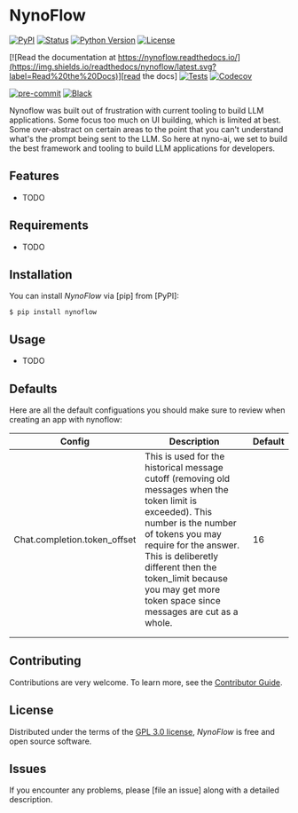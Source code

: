 # NynoFlow

[![PyPI](https://img.shields.io/pypi/v/nynoflow.svg)][pypi_]
[![Status](https://img.shields.io/pypi/status/nynoflow.svg)][status]
[![Python Version](https://img.shields.io/pypi/pyversions/nynoflow)][python version]
[![License](https://img.shields.io/pypi/l/nynoflow)][license]

[![Read the documentation at https://nynoflow.readthedocs.io/](https://img.shields.io/readthedocs/nynoflow/latest.svg?label=Read%20the%20Docs)][read the docs]
[![Tests](https://github.com/nyno-ai/nynoflow/workflows/Tests/badge.svg)][tests]
[![Codecov](https://codecov.io/gh/nyno-ai/nynoflow/branch/main/graph/badge.svg)][codecov]

[![pre-commit](https://img.shields.io/badge/pre--commit-enabled-brightgreen?logo=pre-commit&logoColor=white)][pre-commit]
[![Black](https://img.shields.io/badge/code%20style-black-000000.svg)][black]

[pypi_]: https://pypi.org/project/nynoflow/
[status]: https://pypi.org/project/nynoflow/
[python version]: https://pypi.org/project/nynoflow
[read the docs]: https://nynoflow.readthedocs.io/
[tests]: https://github.com/nyno-ai/nynoflow/actions?workflow=Tests
[codecov]: https://app.codecov.io/gh/nyno-ai/nynoflow
[pre-commit]: https://github.com/pre-commit/pre-commit
[black]: https://github.com/psf/black

Nynoflow was built out of frustration with current tooling to build LLM applications. Some focus too much on UI building, which is limited at best. Some over-abstract on certain areas to the point that you can't understand what's the prompt being sent to the LLM. So here at nyno-ai, we set to build the best framework and tooling to build LLM applications for developers.

## Features

- TODO

## Requirements

- TODO

## Installation

You can install _NynoFlow_ via [pip] from [PyPI]:

```console
$ pip install nynoflow
```

## Usage

- TODO

## Defaults

Here are all the default configuations you should make sure to review when creating an app with nynoflow:

| Config                       | Description                                                                                                                                                                                                                                                                                             | Default |
| ---------------------------- | ------------------------------------------------------------------------------------------------------------------------------------------------------------------------------------------------------------------------------------------------------------------------------------------------------- | ------- |
| Chat.completion.token_offset | This is used for the historical message cutoff (removing old messages when the token limit is exceeded). This number is the number of tokens you may require for the answer. This is deliberetly different then the token_limit because you may get more token space since messages are cut as a whole. | 16      |
|                              |                                                                                                                                                                                                                                                                                                         |         |
|                              |                                                                                                                                                                                                                                                                                                         |         |

## Contributing

Contributions are very welcome.
To learn more, see the [Contributor Guide].

## License

Distributed under the terms of the [GPL 3.0 license][license],
_NynoFlow_ is free and open source software.

## Issues

If you encounter any problems,
please [file an issue] along with a detailed description.

<!-- github-only -->

[license]: https://github.com/nyno-ai/nynoflow/blob/main/LICENSE
[contributor guide]: https://github.com/nyno-ai/nynoflow/blob/main/CONTRIBUTING.md
[command-line reference]: https://nynoflow.readthedocs.io/en/latest/usage.html
